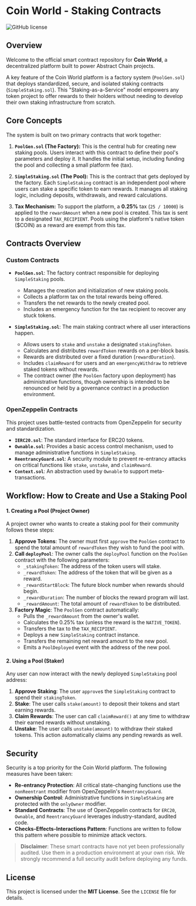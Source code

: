 # Coin World - Staking Contracts

![GitHub license](https://img.shields.io/badge/license-MIT-blue.svg)

## Overview

Welcome to the official smart contract repository for **Coin World**, a decentralized platform built to power Abstract Chain projects.

A key feature of the Coin World platform is a factory system (`PoolGen.sol`) that deploys standardized, secure, and isolated staking contracts (`SimpleStaking.sol`). This "Staking-as-a-Service" model empowers any token project to offer rewards to their holders without needing to develop their own staking infrastructure from scratch.

## Core Concepts

The system is built on two primary contracts that work together:

1.  **`PoolGen.sol` (The Factory):** This is the central hub for creating new staking pools. Users interact with this contract to define their pool's parameters and deploy it. It handles the initial setup, including funding the pool and collecting a small platform fee (tax).

2.  **`SimpleStaking.sol` (The Pool):** This is the contract that gets deployed by the factory. Each `SimpleStaking` contract is an independent pool where users can stake a specific token to earn rewards. It manages all staking logic, including deposits, withdrawals, and reward calculations.

3.  **Tax Mechanism:** To support the platform, a **0.25%** tax (`25 / 10000`) is applied to the `rewardAmount` when a new pool is created. This tax is sent to a designated `TAX_RECIPIENT`. Pools using the platform's native token ($COIN) as a reward are exempt from this tax.

## Contracts Overview

### Custom Contracts

*   **`PoolGen.sol`**: The factory contract responsible for deploying `SimpleStaking` pools.
    *   Manages the creation and initialization of new staking pools.
    *   Collects a platform tax on the total rewards being offered.
    *   Transfers the net rewards to the newly created pool.
    *   Includes an emergency function for the tax recipient to recover any stuck tokens.

*   **`SimpleStaking.sol`**: The main staking contract where all user interactions happen.
    *   Allows users to `stake` and `unstake` a designated `stakingToken`.
    *   Calculates and distributes `rewardToken` rewards on a per-block basis.
    *   Rewards are distributed over a fixed duration (`rewardDuration`).
    *   Includes `claimReward` for users and an `emergencyWithdraw` to retrieve staked tokens without rewards.
    *   The contract owner (the `PoolGen` factory upon deployment) has administrative functions, though ownership is intended to be renounced or held by a governance contract in a production environment.

### OpenZeppelin Contracts

This project uses battle-tested contracts from OpenZeppelin for security and standardization.

*   **`IERC20.sol`**: The standard interface for ERC20 tokens.
*   **`Ownable.sol`**: Provides a basic access control mechanism, used to manage administrative functions in `SimpleStaking`.
*   **`ReentrancyGuard.sol`**: A security module to prevent re-entrancy attacks on critical functions like `stake`, `unstake`, and `claimReward`.
*   **`Context.sol`**: An abstraction used by `Ownable` to support meta-transactions.

## Workflow: How to Create and Use a Staking Pool

#### 1. Creating a Pool (Project Owner)

A project owner who wants to create a staking pool for their community follows these steps:

1.  **Approve Tokens**: The owner must first `approve` the `PoolGen` contract to spend the total amount of `rewardToken` they wish to fund the pool with.
2.  **Call `deployPool`**: The owner calls the `deployPool` function on the `PoolGen` contract with the following parameters:
    *   `_stakingToken`: The address of the token users will stake.
    *   `_rewardToken`: The address of the token that will be given as a reward.
    *   `_rewardStartBlock`: The future block number when rewards should begin.
    *   `_rewardDuration`: The number of blocks the reward program will last.
    *   `_rewardAmount`: The total amount of `rewardToken` to be distributed.
3.  **Factory Magic**: The `PoolGen` contract automatically:
    *   Pulls the `_rewardAmount` from the owner's wallet.
    *   Calculates the 0.25% tax (unless the reward is the `NATIVE_TOKEN`).
    *   Transfers the tax to the `TAX_RECIPIENT`.
    *   Deploys a new `SimpleStaking` contract instance.
    *   Transfers the remaining net reward amount to the new pool.
    *   Emits a `PoolDeployed` event with the address of the new pool.

#### 2. Using a Pool (Staker)

Any user can now interact with the newly deployed `SimpleStaking` pool address:

1.  **Approve Staking**: The user `approve`s the `SimpleStaking` contract to spend their `stakingToken`.
2.  **Stake**: The user calls `stake(amount)` to deposit their tokens and start earning rewards.
3.  **Claim Rewards**: The user can call `claimReward()` at any time to withdraw their earned rewards without unstaking.
4.  **Unstake**: The user calls `unstake(amount)` to withdraw their staked tokens. This action automatically claims any pending rewards as well.

## Security

Security is a top priority for the Coin World platform. The following measures have been taken:

*   **Re-entrancy Protection**: All critical state-changing functions use the `nonReentrant` modifier from OpenZeppelin's `ReentrancyGuard`.
*   **Ownership Control**: Administrative functions in `SimpleStaking` are protected with the `onlyOwner` modifier.
*   **Standard Contracts**: The use of OpenZeppelin contracts for `ERC20`, `Ownable`, and `ReentrancyGuard` leverages industry-standard, audited code.
*   **Checks-Effects-Interactions Pattern**: Functions are written to follow this pattern where possible to minimize attack vectors.

> **Disclaimer**: These smart contracts have not yet been professionally audited. Use them in a production environment at your own risk. We strongly recommend a full security audit before deploying any funds.

## License

This project is licensed under the **MIT License**. See the `LICENSE` file for details.